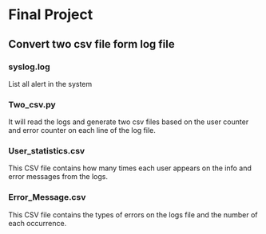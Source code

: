 # Final Project
## Convert two csv file form log file
### syslog.log
List all alert in the system

### Two_csv.py
It will read the logs and generate two csv files based on the user counter and error counter on each line of the log file.

### User_statistics.csv
This CSV file contains how many times each user appears on the info and error messages from the logs.

### Error_Message.csv
This CSV file contains the types of errors on the logs file and the number of each occurrence.
